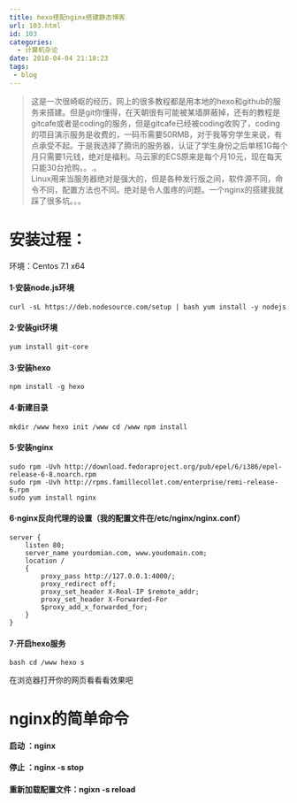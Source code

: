 ```yaml
---
title: hexo搭配nginx搭建静态博客
url: 103.html
id: 103
categories:
  - 计算机杂论
date: 2018-04-04 21:18:23
tags:
 - blog
---
```


> 这是一次很崎岖的经历，网上的很多教程都是用本地的hexo和github的服务来搭建。但是git你懂得，在天朝很有可能被某墙屏蔽掉，还有的教程是gitcafe或者是coding的服务，但是gitcafe已经被coding收购了，coding的项目演示服务是收费的，一码币需要50RMB，对于我等穷学生来说，有点承受不起。于是我选择了腾讯的服务器，认证了学生身份之后单核1G每个月只需要1元钱，绝对是福利。马云家的ECS原来是每个月10元，现在每天只能30台抢购。。.。  
> Linux用来当服务器绝对是强大的，但是各种发行版之间，软件源不同，命令不同，配置方法也不同。绝对是令人蛋疼的问题。一个nginx的搭建我就踩了很多坑。。。

# 安装过程：


环境：Centos 7.1 x64
<!--more-->
#### 1·安装node.js环境

```
curl -sL https://deb.nodesource.com/setup | bash yum install -y nodejs 
```

#### 2·安装git环境

```
yum install git-core 
```

#### 3·安装hexo

```
npm install -g hexo 
```

#### 4·新建目录

```
mkdir /www hexo init /www cd /www npm install
```

#### 5·安装nginx

```
sudo rpm -Uvh http://download.fedoraproject.org/pub/epel/6/i386/epel-release-6-8.noarch.rpm 
sudo rpm -Uvh http://rpms.famillecollet.com/enterprise/remi-release-6.rpm 
sudo yum install nginx 
```

#### 6·nginx反向代理的设置（我的配置文件在/etc/nginx/nginx.conf）

```
server { 
	listen 80; 
	server_name yourdomian.com, www.youdomain.com; 
	location / 
	{ 
		proxy_pass http://127.0.0.1:4000/; 
		proxy_redirect off; 
		proxy_set_header X-Real-IP $remote_addr; 
		proxy_set_header X-Forwarded-For 
		$proxy_add_x_forwarded_for; 
	} 
} 
```

#### 7·开启hexo服务 
```
bash cd /www hexo s 
```

在浏览器打开你的网页看看看效果吧


# nginx的简单命令

#### 启动 ：nginx

#### 停止 ：nginx -s stop

#### 重新加载配置文件：ngixn -s reload